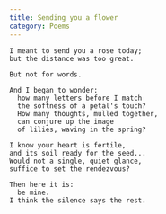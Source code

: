 ```yaml
---
title: Sending you a flower
category: Poems
---
```


    I meant to send you a rose today;
    but the distance was too great.

    But not for words.

    And I began to wonder:
      how many letters before I match
      the softness of a petal's touch?
      How many thoughts, mulled together,
      can conjure up the image
      of lilies, waving in the spring?

    I know your heart is fertile,
    and its soil ready for the seed...
    Would not a single, quiet glance,
    suffice to set the rendezvous?

    Then here it is:
      be mine.
    I think the silence says the rest.


